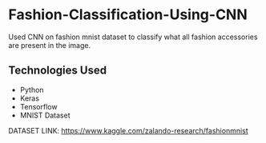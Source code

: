 # Fashion-Classification-Using-CNN

Used CNN on fashion mnist dataset to classify what all fashion accessories are present in the image.

## Technologies Used

* Python
* Keras
* Tensorflow
* MNIST Dataset

DATASET LINK: https://www.kaggle.com/zalando-research/fashionmnist
